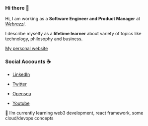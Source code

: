 ### Hi there 👋

Hi, I am working as a **Software Engineer and Product Manager** at *[Webrazzi](https://webrazzi.com)*.

I describe myselfy as a **lifetime learner** about variety of topics like technology, philosophy and business.

[My personal website](https://burakozkirdeniz.com)

### Social Accounts :coffee:

- [LinkedIn](https://linkedin.com/in/burakozkirdeniz)

- [Twitter](https://twitter.com/burakozkirdeniz)

- [Opensea](https://opensea.io/burakozkirdeniz)

- [Youtube](https://www.youtube.com/burakozkirdeniz)

🌱 I’m currently learning web3 development, react framework, some cloud/devops concepts
